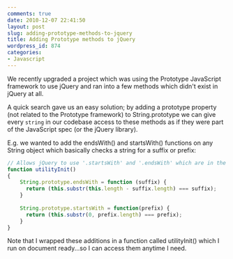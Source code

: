 ```yaml
---
comments: true
date: 2010-12-07 22:41:50
layout: post
slug: adding-prototype-methods-to-jquery
title: Adding Prototype methods to jQuery
wordpress_id: 874
categories:
- Javascript
---
```


We recently upgraded a project which was using the Prototype JavaScript framework to use jQuery and ran into a few methods which didn't exist in jQuery at all.

A quick search gave us an easy solution; by adding a prototype property (not related to the Prototype framework) to String.prototype we can give every `string` in our codebase access to these methods as if they were part of the JavaScript spec (or the jQuery library).

E.g. we wanted to add the endsWith() and startsWith() functions on any String object which basically checks a string for a suffix or prefix:

``` javascript
// Allows jQuery to use '.startsWith' and '.endsWith' which are in the Prototype framework
function utilityInit()
{
	String.prototype.endsWith = function (suffix) {
	  return (this.substr(this.length - suffix.length) === suffix);
	}
	
	String.prototype.startsWith = function(prefix) {
	  return (this.substr(0, prefix.length) === prefix);
	}
}
```

Note that I wrapped these additions in a function called utilityInit() which I run on document ready...so I can access them anytime I need.
